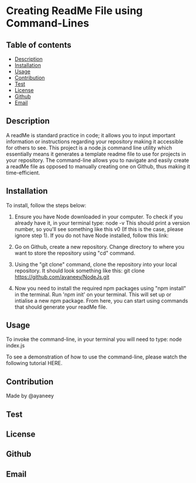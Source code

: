 # Creating ReadMe File using Command-Lines

## Table of contents

- [Description](#Description)
- [Installation](#Installation)
- [Usage](#Usage)
- [Contribution](#Contribution)
- [Test](#Test)
- [License](#License)
- [Github](#Github)
- [Email](#Email)

## Description

A readMe is standard practice in code; it allows you to input important information or instructions regarding your repository making it accessible for others to see. This project is a node.js command line utility which essentially means it generates a template readme file to use for projects in your repository. The command-line allows you to navigate and easily create a readMe file as opposed to manually creating one on Github, thus making it time-efficient.

## Installation

To install, follow the steps below:

1. Ensure you have Node downloaded in your computer. To check if you already have it, in your terminal type: node -v
   This should print a version number, so you'll see something like this v0 (If this is the case, please ignore step 1). If you do not have Node installed, follow this link:

2. Go on Github, create a new repository. Change directory to where you want to store the repository using "cd" command.

3. Using the "git clone" command, clone the repository into your local repository. It should look something like this:
   git clone https://github.com/ayaneey/NodeJs.git

4. Now you need to install the required npm packages using "npm install" in the terminal. Run 'npm init' on your terminal. This will set up or intialise a new npm package. From here, you can start using commands that should generate your readMe file.

## Usage

To invoke the command-line, in your terminal you will need to type:
node index.js

To see a demonstration of how to use the command-line, please watch the following tutorial HERE.

## Contribution

Made by @ayaneey

## Test

## License

## Github

## Email

